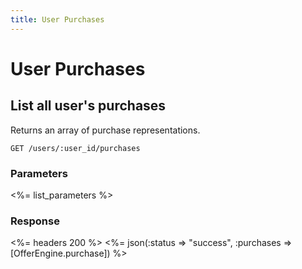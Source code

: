 ```yaml
---
title: User Purchases
---
```


# User Purchases

## List all user's purchases
Returns an array of purchase representations.

    GET /users/:user_id/purchases


### Parameters

<%= list_parameters %>

### Response

<%= headers 200 %>
<%= json(:status => "success", :purchases => [OfferEngine.purchase]) %>